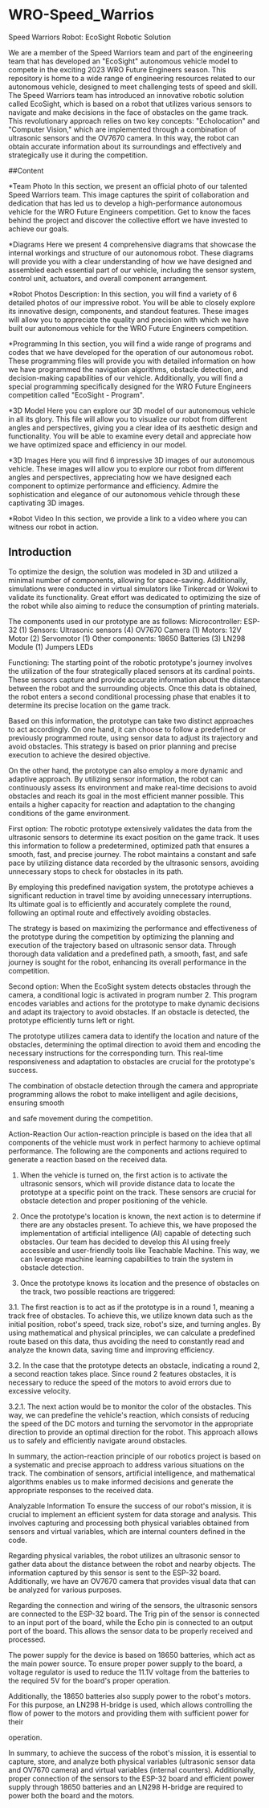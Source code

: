 # WRO-Speed_Warrios

Speed Warriors
Robot: EcoSight
Robotic Solution

We are a member of the Speed ​​Warriors team and part of the engineering team that has developed an "EcoSight" autonomous vehicle model to compete in the exciting 2023 WRO Future Engineers season. This repository is home to a wide range of engineering resources related to our autonomous vehicle, designed to meet challenging tests of speed and skill.
The Speed Warriors team has introduced an innovative robotic solution called EcoSight, which is based on a robot that utilizes various sensors to navigate and make decisions in the face of obstacles on the game track. This revolutionary approach relies on two key concepts: "Echolocation" and "Computer Vision," which are implemented through a combination of ultrasonic sensors and the OV7670 camera. In this way, the robot can obtain accurate information about its surroundings and effectively and strategically use it during the competition.


##Content

*Team Photo
In this section, we present an official photo of our talented Speed Warriors team. This image captures the spirit of collaboration and dedication that has led us to develop a high-performance autonomous vehicle for the WRO Future Engineers competition. Get to know the faces behind the project and discover the collective effort we have invested to achieve our goals.

*Diagrams
Here we present 4 comprehensive diagrams that showcase the internal workings and structure of our autonomous robot. These diagrams will provide you with a clear understanding of how we have designed and assembled each essential part of our vehicle, including the sensor system, control unit, actuators, and overall component arrangement.

*Robot Photos
Description: In this section, you will find a variety of 6 detailed photos of our impressive robot. You will be able to closely explore its innovative design, components, and standout features. These images will allow you to appreciate the quality and precision with which we have built our autonomous vehicle for the WRO Future Engineers competition.

*Programming
In this section, you will find a wide range of programs and codes that we have developed for the operation of our autonomous robot. These programming files will provide you with detailed information on how we have programmed the navigation algorithms, obstacle detection, and decision-making capabilities of our vehicle. Additionally, you will find a special programming specifically designed for the WRO Future Engineers competition called "EcoSight - Program".

*3D Model
Here you can explore our 3D model of our autonomous vehicle in all its glory. This file will allow you to visualize our robot from different angles and perspectives, giving you a clear idea of its aesthetic design and functionality. You will be able to examine every detail and appreciate how we have optimized space and efficiency in our model.

*3D Images
Here you will find 6 impressive 3D images of our autonomous vehicle. These images will allow you to explore our robot from different angles and perspectives, appreciating how we have designed each component to optimize performance and efficiency. Admire the sophistication and elegance of our autonomous vehicle through these captivating 3D images.

*Robot Video
In this section, we provide a link to a video where you can witness our robot in action. 


## Introduction
To optimize the design, the solution was modeled in 3D and utilized a minimal number of components, allowing for space-saving. Additionally, simulations were conducted in virtual simulators like Tinkercad or Wokwi to validate its functionality. Great effort was dedicated to optimizing the size of the robot while also aiming to reduce the consumption of printing materials.

The components used in our prototype are as follows:
Microcontroller:
ESP-32 (1)
Sensors:
Ultrasonic sensors (4)
OV7670 Camera (1)
Motors:
12V Motor (2)
Servomotor (1)
Other components:
18650 Batteries (3)
LN298 Module (1)
Jumpers
LEDs

Functioning:
The starting point of the robotic prototype's journey involves the utilization of the four strategically placed sensors at its cardinal points. These sensors capture and provide accurate information about the distance between the robot and the surrounding objects. Once this data is obtained, the robot enters a second conditional processing phase that enables it to determine its precise location on the game track.

Based on this information, the prototype can take two distinct approaches to act accordingly. On one hand, it can choose to follow a predefined or previously programmed route, using sensor data to adjust its trajectory and avoid obstacles. This strategy is based on prior planning and precise execution to achieve the desired objective.

On the other hand, the prototype can also employ a more dynamic and adaptive approach. By utilizing sensor information, the robot can continuously assess its environment and make real-time decisions to avoid obstacles and reach its goal in the most efficient manner possible. This entails a higher capacity for reaction and adaptation to the changing conditions of the game environment.

First option: The robotic prototype extensively validates the data from the ultrasonic sensors to determine its exact position on the game track. It uses this information to follow a predetermined, optimized path that ensures a smooth, fast, and precise journey. The robot maintains a constant and safe pace by utilizing distance data recorded by the ultrasonic sensors, avoiding unnecessary stops to check for obstacles in its path.

By employing this predefined navigation system, the prototype achieves a significant reduction in travel time by avoiding unnecessary interruptions. Its ultimate goal is to efficiently and accurately complete the round, following an optimal route and effectively avoiding obstacles.

The strategy is based on maximizing the performance and effectiveness of the prototype during the competition by optimizing the planning and execution of the trajectory based on ultrasonic sensor data. Through thorough data validation and a predefined path, a smooth, fast, and safe journey is sought for the robot, enhancing its overall performance in the competition.

Second option: When the EcoSight system detects obstacles through the camera, a conditional logic is activated in program number 2. This program encodes variables and actions for the prototype to make dynamic decisions and adapt its trajectory to avoid obstacles. If an obstacle is detected, the prototype efficiently turns left or right.

The prototype utilizes camera data to identify the location and nature of the obstacles, determining the optimal direction to avoid them and encoding the necessary instructions for the corresponding turn. This real-time responsiveness and adaptation to obstacles are crucial for the prototype's success.

The combination of obstacle detection through the camera and appropriate programming allows the robot to make intelligent and agile decisions, ensuring smooth

 and safe movement during the competition.

Action-Reaction
Our action-reaction principle is based on the idea that all components of the vehicle must work in perfect harmony to achieve optimal performance. The following are the components and actions required to generate a reaction based on the received data.

1. When the vehicle is turned on, the first action is to activate the ultrasonic sensors, which will provide distance data to locate the prototype at a specific point on the track. These sensors are crucial for obstacle detection and proper positioning of the vehicle.

2. Once the prototype's location is known, the next action is to determine if there are any obstacles present. To achieve this, we have proposed the implementation of artificial intelligence (AI) capable of detecting such obstacles. Our team has decided to develop this AI using freely accessible and user-friendly tools like Teachable Machine. This way, we can leverage machine learning capabilities to train the system in obstacle detection.

3. Once the prototype knows its location and the presence of obstacles on the track, two possible reactions are triggered:

3.1. The first reaction is to act as if the prototype is in a round 1, meaning a track free of obstacles. To achieve this, we utilize known data such as the initial position, robot's speed, track size, robot's size, and turning angles. By using mathematical and physical principles, we can calculate a predefined route based on this data, thus avoiding the need to constantly read and analyze the known data, saving time and improving efficiency.

3.2. In the case that the prototype detects an obstacle, indicating a round 2, a second reaction takes place. Since round 2 features obstacles, it is necessary to reduce the speed of the motors to avoid errors due to excessive velocity.

3.2.1. The next action would be to monitor the color of the obstacles. This way, we can predefine the vehicle's reaction, which consists of reducing the speed of the DC motors and turning the servomotor in the appropriate direction to provide an optimal direction for the robot. This approach allows us to safely and efficiently navigate around obstacles.

In summary, the action-reaction principle of our robotics project is based on a systematic and precise approach to address various situations on the track. The combination of sensors, artificial intelligence, and mathematical algorithms enables us to make informed decisions and generate the appropriate responses to the received data.

Analyzable Information
To ensure the success of our robot's mission, it is crucial to implement an efficient system for data storage and analysis. This involves capturing and processing both physical variables obtained from sensors and virtual variables, which are internal counters defined in the code.

Regarding physical variables, the robot utilizes an ultrasonic sensor to gather data about the distance between the robot and nearby objects. The information captured by this sensor is sent to the ESP-32 board. Additionally, we have an OV7670 camera that provides visual data that can be analyzed for various purposes.

Regarding the connection and wiring of the sensors, the ultrasonic sensors are connected to the ESP-32 board. The Trig pin of the sensor is connected to an input port of the board, while the Echo pin is connected to an output port of the board. This allows the sensor data to be properly received and processed.

The power supply for the device is based on 18650 batteries, which act as the main power source. To ensure proper power supply to the board, a voltage regulator is used to reduce the 11.1V voltage from the batteries to the required 5V for the board's proper operation.

Additionally, the 18650 batteries also supply power to the robot's motors. For this purpose, an LN298 H-bridge is used, which allows controlling the flow of power to the motors and providing them with sufficient power for their

 operation.

In summary, to achieve the success of the robot's mission, it is essential to capture, store, and analyze both physical variables (ultrasonic sensor data and OV7670 camera) and virtual variables (internal counters). Additionally, proper connection of the sensors to the ESP-32 board and efficient power supply through 18650 batteries and an LN298 H-bridge are required to power both the board and the motors.
